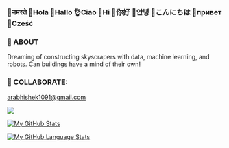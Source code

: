### 🙏नमस्ते  👋Hola   👋Hallo  👌Ciao  👋Hi  👋你好  👋안녕  👋こんにちは  👋привет 👋Cześć

### 👨 ABOUT
Dreaming of constructing skyscrapers with data, machine learning, and robots. Can buildings have a mind of their own!
   
### 💬 COLLABORATE:
arabhishek1091@gmail.com  

![](https://komarev.com/ghpvc/?username=InquisitiveAS&color=brightgreen&style=for-the-badge&label=PROFILE+VIEWS)

[![My GitHub Stats](https://github-readme-stats.vercel.app/api/?username=InquisitiveAS&count_private=true&theme=tokyonight&showicons=true)]()

[![My GitHub Language Stats](https://github-readme-stats.vercel.app/api/top-langs/?username=InquisitiveAS&langs_count=5&theme=tokyonight)]()

